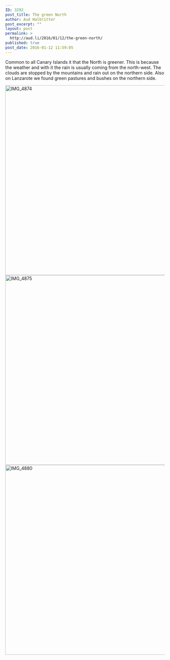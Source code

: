```yaml
---
ID: 3292
post_title: The green North
author: Aud Halbritter
post_excerpt: ""
layout: post
permalink: >
  http://aud.li/2016/01/12/the-green-north/
published: true
post_date: 2016-01-12 11:59:05
---
```

Common to all Canary Islands it that the North is greener. This is because the weather and with it the rain is usually coming from the north-west. The clouds are stopped by the mountains and rain out on the northern side. Also on Lanzarote we found green pastures and bushes on the northern side.

<a href="http://aud.li/wp-content/uploads/2016/01/IMG_4874.jpg" rel="attachment wp-att-3293"><img class="alignnone wp-image-3293 size-large" src="http://aud.li/wp-content/uploads/2016/01/IMG_4874-1024x683.jpg" alt="IMG_4874" width="900" height="600" /></a> <a href="http://aud.li/wp-content/uploads/2016/01/IMG_4875.jpg" rel="attachment wp-att-3294"><img class="alignnone size-large wp-image-3294" src="http://aud.li/wp-content/uploads/2016/01/IMG_4875-1024x683.jpg" alt="IMG_4875" width="900" height="600" /></a> <a href="http://aud.li/wp-content/uploads/2016/01/IMG_4880.jpg" rel="attachment wp-att-3295"><img class="alignnone size-large wp-image-3295" src="http://aud.li/wp-content/uploads/2016/01/IMG_4880-1024x683.jpg" alt="IMG_4880" width="900" height="600" /></a>

&nbsp;